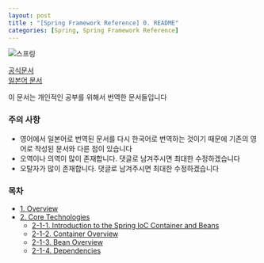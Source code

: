 ```yaml
---
layout: post
title : "[Spring Framework Reference] 0. README"
categories: [Spring, Spring Framework Reference]
---
```

![스프링](https://www.pngkey.com/png/detail/346-3466483_spring-logo-spring-framework.png)  

[공식문서](https://docs.spring.io/spring/docs/current/spring-framework-reference/)  
[일본어 문서](https://spring.pleiades.io/spring/docs/current/spring-framework-reference/)

이 문서는 개인적인 공부를 위해서 번역한 문서들입니다

### 주의 사항
- 영어에서 일본어로 번역된 문서를 다시 한국어로 번역하는 것이기 때문에 기존의 영어로 작성된 문서와 다른 점이 있습니다
- 오역이나 의역이 많이 존재합니다. 댓글로 남겨주시면 최대한 수정하겠습니다
- 오탈자가 많이 존재합니다. 댓글로 남겨주시면 최대한 수정하겠습니다

### 목차
- [1. Overview](https://hsik0225.github.io/spring%20framework/1.-Overview/)
- [2. Core Technologies](https://hsik0225.github.io/spring%20framework/2.-Core-Technologies/)    
    - [2-1-1. Introduction to the Spring IoC Container and Beans](https://hsik0225.github.io/spring%20framework/2-1-1.-Introduction-to-the-Spring-IoC-Container-and-Beans/)
    - [2-1-2. Container Overview](https://hsik0225.github.io/spring%20framework/2-1-2.-Container-Overview/)
    - [2-1-3. Bean Overview](https://hsik0225.github.io/spring%20framework/2-1-3.-Bean-Overview/)
    - [2-1-4. Dependencies](https://hsik0225.github.io/spring%20framework/2-1-4.-Dependencies/)
